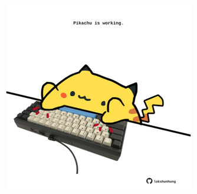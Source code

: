 <!-- built at 27/11/2023, 14:00:50 UTC -->
<p align="center">
  <img width="500" height="500" src="./ReadmeImage.svg">
</p>
